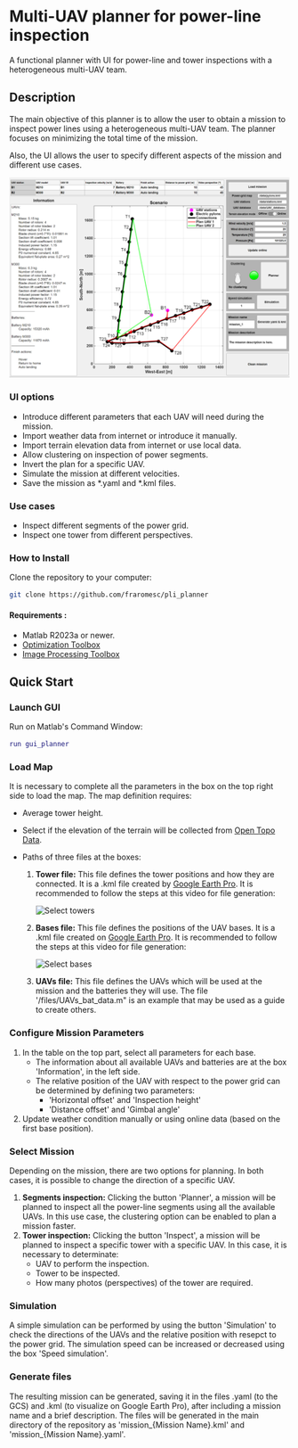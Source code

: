 # Multi-UAV planner for power-line inspection

 A functional planner with UI for power-line and tower inspections with a heterogeneous multi-UAV team. 

## Description
The main objective of this planner is to allow the user to obtain a mission to inspect power lines using a heterogeneous multi-UAV team. The planner focuses on minimizing the total time of the mission. 

Also, the UI allows the user to specify different aspects of the mission and different use cases. 

![Planner](./media/planner.png)

### UI options
 - Introduce different parameters that each UAV will need during the mission. 
 - Import weather data from internet or introduce it manually. 
 - Import terrain elevation data from internet or use local data. 
 - Allow clustering on inspection of power segments. 
 - Invert the plan for a specific UAV. 
 - Simulate the mission at different velocities. 
 - Save the mission as *.yaml and *.kml files.

### Use cases
 - Inspect different segments of the power grid. 
 - Inspect one tower from different perspectives. 

### How to Install
Clone the repository to your computer: 

``` bash
git clone https://github.com/fraromesc/pli_planner
```

#### Requirements : 
 - Matlab R2023a or newer. 
 - [Optimization Toolbox](https://nl.mathworks.com/products/optimization.html)
 - [Image Processing Toolbox](https://nl.mathworks.com/products/image-processing.html) 
 
## Quick Start 
### Launch GUI
Run on Matlab's Command Window: 


``` Matlab
run gui_planner
```

### Load Map
It is necessary to complete all the parameters in the box on the top right side to load the map. The map definition requires:
 - Average tower height.
 - Select if the elevation of the terrain will be collected from [Open Topo Data](https://www.opentopodata.org/datasets/eudem/).
 - Paths of three files at the boxes:

    1. **Tower file:** This file defines the tower positions and how they are connected. It is a .kml file created by [Google Earth Pro](https://www.google.com/intl/es/earth/about/versions/#earth-pro). It is recommended to follow the steps at this video for file generation:

        ![Select towers](./media/guidePylons.gif)

    2. **Bases file:** This file defines the positions of the UAV bases. It is a .kml file created on [Google Earth Pro](https://www.google.com/intl/es/earth/about/versions/#earth-pro). It is recommended to follow the steps at this video for file generation:

        ![Select bases](./media/guideStations.gif)

    3. **UAVs file:** This file defines the UAVs which will be used at the mission and the batteries they will use. The file '/files/UAVs_bat_data.m" is an example that may be used as a guide to create others. 

### Configure Mission Parameters

   1. In the table on the top part, select all parameters for each base.
        - The information about all available UAVs and batteries are at the box 'Information', in the left side.
        - The relative position of the UAV with respect to the power grid can be determined by defining two parameters:
            - 'Horizontal offset' and 'Inspection height'
            - 'Distance offset' and 'Gimbal angle' 
   2.  Update weather condition manually or using online data (based on the first base position).

### Select Mission
Depending on the mission, there are two options for planning. In both cases, it is possible to change the direction of a specific UAV.
1. **Segments inspection:** 
    Clicking the button 'Planner', a mission will be planned to inspect all the power-line segments using all the available UAVs. In this use case, the clustering option can be enabled to plan a mission faster. 
2. **Tower inspection:**
    Clicking the button 'Inspect', a mission will be planned to inspect a specific tower with a specific UAV. In this case, it is necessary to determinate:
    - UAV to perform the inspection. 
    - Tower to be inspected.
    - How many photos (perspectives) of the tower are required.

### Simulation
A simple simulation can be performed by using the button 'Simulation' to check the directions of the UAVs and the relative position with resepct to the power grid. The simulation speed can be increased or decreased using the box 'Speed simulation'.

### Generate files
The resulting mission can be generated, saving it in the files .yaml (to the GCS) and .kml (to visualize on Google Earth Pro), after including a mission name and a brief description. The files will be generated in the main directory of the repository as 'mission_{Mission Name}.kml' and 'mission_{Mission Name}.yaml'. 
